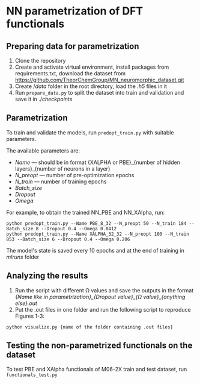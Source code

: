 # NN parametrization of DFT functionals


## Preparing data for parametrization


1) Clone the repository
2) Create and activate virtual environment, install packages from requirements.txt, download the dataset from https://github.com/TheorChemGroup/MN_neuromorphic_dataset.git
3) Create /*data* folder in the root directory, load the *.h5* files in it
4) Run `prepare_data.py` to split the dataset into train and validation and save it in ./*checkpoints*

## Parametrization
To train and validate the models, run `predopt_train.py` with suitable parameters.

The available parameters are:
- *Name* — should be in format {XALPHA or PBE}\_{number of hidden layers}\_{number of neurons in a layer}
- *N_preopt* — number of pre-optimization epochs
- *N_train* — number of training epochs
- *Batch_size*
- *Dropout*
- *Omega*


For example, to obtain the trained NN_PBE and NN_XAlpha, run:
```
python predopt_train.py --Name PBE_8_32 --N_preopt 50 --N_train 184 --Batch_size 8 --Dropout 0.4 --Omega 0.0412
python predopt_train.py --Name XALPHA_32_32 --N_preopt 100 --N_train 853 --Batch_size 6 --Dropout 0.4 --Omega 0.206
```
The model's state is saved every 10 epochs and at the end of training in <em>mlruns</em> folder


## Analyzing the results
1) Run the script with different Ω values and save the outputs in the format <em>{Name like in parametrization}\_{Dropout value}\_{Ω  value}\_{anything else}.out</em>
2) Put the .out files in one folder and run the following script to reproduce Figures 1-3:
```
python visualize.py {name of the folder containing .out files}
```


## Testing the non-parametrized functionals on the dataset
To test PBE and XAlpha functionals of M06-2X train and test dataset, run `functionals_test.py`
